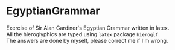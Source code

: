 # EgyptianGrammar  
Exercise of Sir Alan Gardiner's Egyptian Grammar written in latex.  
All the hieroglyphics are typed using `latex` package `hieroglf`.  
The answers are done by myself, please correct me if I'm wrong.
